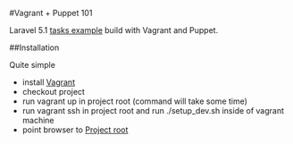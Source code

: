 #Vagrant + Puppet 101

Laravel 5.1 [tasks example](http://laravel.com/docs/5.1/quickstart) build with Vagrant and Puppet.

##Installation

Quite simple

 * install [Vagrant](https://www.vagrantup.com/downloads.html)
 * checkout project
 * run vagrant up in project root (command will take some time)
 * run vagrant ssh in project root and run ./setup_dev.sh inside of vagrant machine 
 * point browser to [Project root](http://127.0.0.1:8081)

